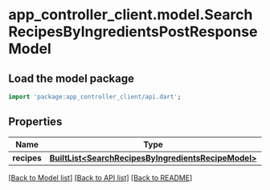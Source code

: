 # app_controller_client.model.SearchRecipesByIngredientsPostResponseModel

## Load the model package
```dart
import 'package:app_controller_client/api.dart';
```

## Properties
Name | Type | Description | Notes
------------ | ------------- | ------------- | -------------
**recipes** | [**BuiltList&lt;SearchRecipesByIngredientsRecipeModel&gt;**](SearchRecipesByIngredientsRecipeModel.md) |  | 

[[Back to Model list]](../README.md#documentation-for-models) [[Back to API list]](../README.md#documentation-for-api-endpoints) [[Back to README]](../README.md)


